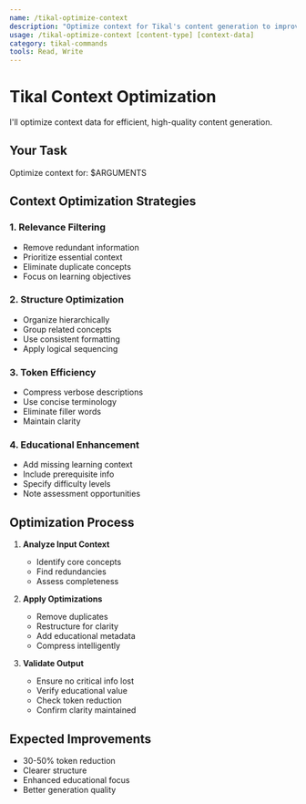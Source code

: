 ```yaml
---
name: /tikal-optimize-context
description: "Optimize context for Tikal's content generation to improve quality and reduce tokens"
usage: /tikal-optimize-context [content-type] [context-data]
category: tikal-commands
tools: Read, Write
---
```


# Tikal Context Optimization

I'll optimize context data for efficient, high-quality content generation.

## Your Task
Optimize context for: $ARGUMENTS

## Context Optimization Strategies

### 1. **Relevance Filtering**
- Remove redundant information
- Prioritize essential context
- Eliminate duplicate concepts
- Focus on learning objectives

### 2. **Structure Optimization**
- Organize hierarchically
- Group related concepts
- Use consistent formatting
- Apply logical sequencing

### 3. **Token Efficiency**
- Compress verbose descriptions
- Use concise terminology
- Eliminate filler words
- Maintain clarity

### 4. **Educational Enhancement**
- Add missing learning context
- Include prerequisite info
- Specify difficulty levels
- Note assessment opportunities

## Optimization Process

1. **Analyze Input Context**
   - Identify core concepts
   - Find redundancies
   - Assess completeness

2. **Apply Optimizations**
   - Remove duplicates
   - Restructure for clarity
   - Add educational metadata
   - Compress intelligently

3. **Validate Output**
   - Ensure no critical info lost
   - Verify educational value
   - Check token reduction
   - Confirm clarity maintained

## Expected Improvements
- 30-50% token reduction
- Clearer structure
- Enhanced educational focus
- Better generation quality
